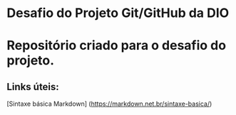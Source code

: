 # Desafio do Projeto Git/GitHub da DIO
# Repositório criado para o desafio do projeto.

## Links úteis:
[Sintaxe básica Markdown] (https://markdown.net.br/sintaxe-basica/)
